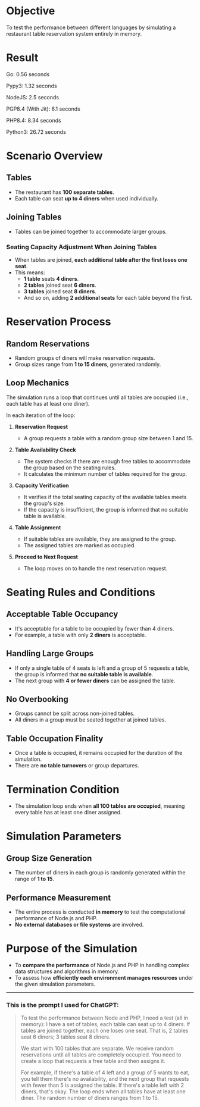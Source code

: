 # Objective

To test the performance between different languages by simulating a restaurant table reservation system entirely in memory.

# Result
Go: 0.56 seconds

Pypy3: 1.32 seconds

NodeJS: 2.5 seconds

PGP8.4 (With Jit): 6.1 seconds

PHP8.4: 8.34 seconds

Python3: 26.72 seconds



# Scenario Overview

## Tables

- The restaurant has **100 separate tables**.
- Each table can seat **up to 4 diners** when used individually.

## Joining Tables

- Tables can be joined together to accommodate larger groups.

### Seating Capacity Adjustment When Joining Tables

- When tables are joined, **each additional table after the first loses one seat**.
- This means:
  - **1 table** seats **4 diners**.
  - **2 tables** joined seat **6 diners**.
  - **3 tables** joined seat **8 diners**.
  - And so on, adding **2 additional seats** for each table beyond the first.

# Reservation Process

## Random Reservations

- Random groups of diners will make reservation requests.
- Group sizes range from **1 to 15 diners**, generated randomly.

## Loop Mechanics

The simulation runs a loop that continues until all tables are occupied (i.e., each table has at least one diner).

In each iteration of the loop:

1. **Reservation Request**
   - A group requests a table with a random group size between 1 and 15.

2. **Table Availability Check**
   - The system checks if there are enough free tables to accommodate the group based on the seating rules.
   - It calculates the minimum number of tables required for the group.

3. **Capacity Verification**
   - It verifies if the total seating capacity of the available tables meets the group's size.
   - If the capacity is insufficient, the group is informed that no suitable table is available.

4. **Table Assignment**
   - If suitable tables are available, they are assigned to the group.
   - The assigned tables are marked as occupied.

5. **Proceed to Next Request**
   - The loop moves on to handle the next reservation request.

# Seating Rules and Conditions

## Acceptable Table Occupancy

- It's acceptable for a table to be occupied by fewer than 4 diners.
- For example, a table with only **2 diners** is acceptable.

## Handling Large Groups

- If only a single table of 4 seats is left and a group of 5 requests a table, the group is informed that **no suitable table is available**.
- The next group with **4 or fewer diners** can be assigned the table.

## No Overbooking

- Groups cannot be split across non-joined tables.
- All diners in a group must be seated together at joined tables.

## Table Occupation Finality

- Once a table is occupied, it remains occupied for the duration of the simulation.
- There are **no table turnovers** or group departures.

# Termination Condition

- The simulation loop ends when **all 100 tables are occupied**, meaning every table has at least one diner assigned.

# Simulation Parameters

## Group Size Generation

- The number of diners in each group is randomly generated within the range of **1 to 15**.

## Performance Measurement

- The entire process is conducted **in memory** to test the computational performance of Node.js and PHP.
- **No external databases or file systems** are involved.

# Purpose of the Simulation

- To **compare the performance** of Node.js and PHP in handling complex data structures and algorithms in memory.
- To assess how **efficiently each environment manages resources** under the given simulation parameters.

---

### This is the prompt I used for ChatGPT:

> To test the performance between Node and PHP, I need a test (all in memory): I have a set of tables, each table can seat up to 4 diners. If tables are joined together, each one loses one seat. That is, 2 tables seat 6 diners; 3 tables seat 8 diners.
>
> We start with 100 tables that are separate. We receive random reservations until all tables are completely occupied. You need to create a loop that requests a free table and then assigns it.
>
> For example, if there's a table of 4 left and a group of 5 wants to eat, you tell them there's no availability, and the next group that requests with fewer than 5 is assigned the table. If there's a table left with 2 diners, that's okay. The loop ends when all tables have at least one diner. The random number of diners ranges from 1 to 15.
